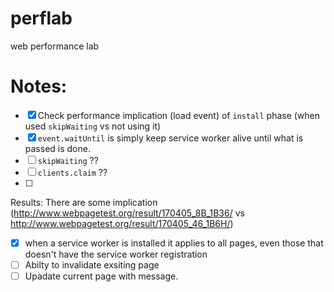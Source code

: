 # perflab
web performance lab
# Notes:
- [x] Check performance implication (load event) of `install` phase (when used `skipWaiting` vs not using it)
- [x] `event.waitUntil` is simply keep service worker alive until what is passed is done. 
- [ ] `skipWaiting` ??
- [ ] `clients.claim` ??
- [ ] 
Results: There are some implication (http://www.webpagetest.org/result/170405_8B_1B36/ vs http://www.webpagetest.org/result/170405_46_1B6H/)
- [x] when a service worker is installed it applies to all pages, even those that doesn't have the service worker registration 
- [ ] Abilty to invalidate exsiting page
- [ ] Upadate current page with message.